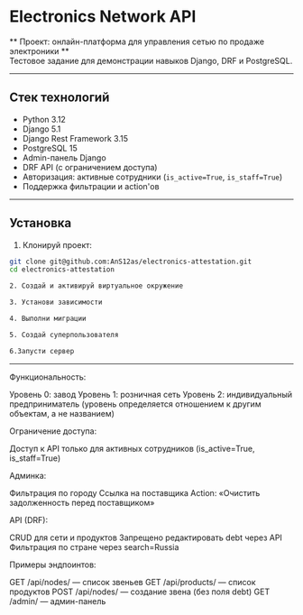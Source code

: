 # Electronics Network API

** Проект: онлайн-платформа для управления сетью по продаже электроники **  
Тестовое задание для демонстрации навыков Django, DRF и PostgreSQL.

---

##  Стек технологий

- Python 3.12
- Django 5.1
- Django Rest Framework 3.15
- PostgreSQL 15
- Admin-панель Django
- DRF API (с ограничением доступа)
- Авторизация: активные сотрудники (`is_active=True`, `is_staff=True`)
- Поддержка фильтрации и action'ов

---

##  Установка

1. Клонируй проект:
```bash
git clone git@github.com:AnS12as/electronics-attestation.git
cd electronics-attestation

2. Создай и активируй виртуальное окружение

3. Установи зависимости

4. Выполни миграции

5. Создай суперпользователя

6.Запусти сервер

```
---

Функциональность:

Уровень 0: завод
Уровень 1: розничная сеть
Уровень 2: индивидуальный предприниматель
(уровень определяется отношением к другим объектам, а не названием)

Ограничение доступа:

Доступ к API только для активных сотрудников (is_active=True, is_staff=True)

Админка:

Фильтрация по городу
Ссылка на поставщика
Action: «Очистить задолженность перед поставщиком»

API (DRF):

CRUD для сети и продуктов
Запрещено редактировать debt через API
Фильтрация по стране через search=Russia


Примеры эндпоинтов:


GET /api/nodes/ — список звеньев
GET /api/products/ — список продуктов
POST /api/nodes/ — создание звена (без поля debt)
GET /admin/ — админ-панель



